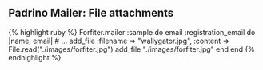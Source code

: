## Padrino Mailer: File attachments

{% highlight ruby %}
Forfiter.mailer :sample do 
  email :registration_email do |name, email|
    # ...
    add_file :filename => "wallygator.jpg", :content => File.read("./images/forfiter.jpg")
    add_file "./images/forfiter.jpg" 
  end
end
{% endhighlight %}
